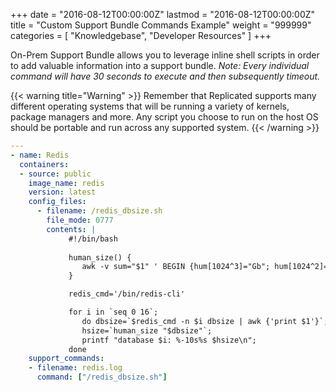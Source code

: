 +++
date = "2016-08-12T00:00:00Z"
lastmod = "2016-08-12T00:00:00Z"
title = "Custom Support Bundle Commands Example"
weight = "999999"
categories = [ "Knowledgebase", "Developer Resources" ]
+++

On-Prem Support Bundle allows you to leverage inline shell scripts in order to add valuable information into a support bundle. 
*Note: Every individual command will have 30 seconds to execute and then subsequently timeout.*

{{< warning title="Warning" >}}
Remember that Replicated supports many different operating systems that will be running a variety of kernels, package managers and more. Any script you choose to run on the host OS should be portable and run across any supported system.
{{< /warning >}}

```yaml
---
- name: Redis
  containers:
  - source: public
    image_name: redis
    version: latest
    config_files:
      - filename: /redis_dbsize.sh
        file_mode: 0777
        contents: |
             #!/bin/bash
        
             human_size() {
                awk -v sum="$1" ' BEGIN {hum[1024^3]="Gb"; hum[1024^2]="Mb"; hum[1024]="Kb"; for (x=1024^3; x>=1024; x/=1024) { if (sum>=x) { printf "%.2f %s\n",sum/x,hum[x]; break; } } if (sum<1024) print "1kb"; } '
             }

             redis_cmd='/bin/redis-cli'

             for i in `seq 0 16`;
                do dbsize=`$redis_cmd -n $i dbsize | awk {'print $1'}`;
                hsize=`human_size "$dbsize"`;
                printf "database $i: %-10s%s $hsize\n";
             done
    support_commands:
    - filename: redis.log
      command: ["/redis_dbsize.sh"]
```
